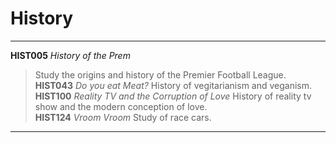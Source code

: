 # History

---
**HIST005** _History of the Prem_
> Study the origins and history of the Premier Football League.  
**HIST043** _Do you eat Meat?_
> History of vegitarianism and veganism.  
**HIST100** _Reality TV and the Corruption of Love_
> History of reality tv show and the modern conception of love.  
**HIST124** _Vroom Vroom_
> Study of race cars.  
---

